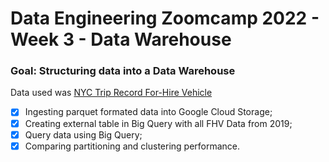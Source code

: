 # Data Engineering Zoomcamp 2022 - Week 3 - Data Warehouse

### Goal: Structuring data into a Data Warehouse

Data used was [NYC Trip Record For-Hire Vehicle](https://www1.nyc.gov/site/tlc/about/tlc-trip-record-data.page)

- [x] Ingesting parquet formated data into Google Cloud Storage;
- [x] Creating external table in Big Query with all FHV Data from 2019;
- [x] Query data using Big Query;
- [x] Comparing partitioning and clustering performance.
